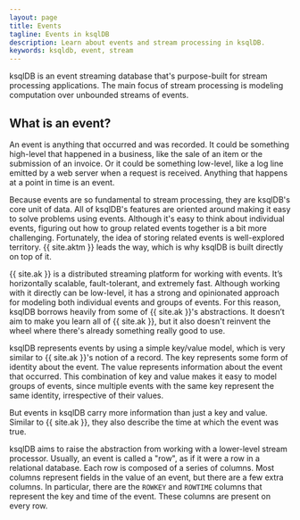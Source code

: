 ```yaml
---
layout: page
title: Events
tagline: Events in ksqlDB
description: Learn about events and stream processing in ksqlDB. 
keywords: ksqldb, event, stream
---
```


ksqlDB is an event streaming database that's purpose-built for stream
processing applications. The main focus of stream processing is modeling
computation over unbounded streams of events.

What is an event?
-----------------

An event is anything that occurred and was recorded. It could be something
high-level that happened in a business, like the sale of an item or the
submission of an invoice. Or it could be something low-level, like a log line
emitted by a web server when a request is received. Anything that happens at
a point in time is an event.

Because events are so fundamental to stream processing, they are ksqlDB's core
unit of data. All of ksqlDB's features are oriented around making it easy to
solve problems using events. Although it's easy to think about individual
events, figuring out how to group related events together is a bit more
challenging. Fortunately, the idea of storing related events is well-explored
territory. {{ site.aktm }} leads the way, which is why ksqlDB is built directly
on top of it.

{{ site.ak }} is a distributed streaming platform for working with events. It’s
horizontally scalable, fault-tolerant, and extremely fast. Although working
with it directly can be low-level, it has a strong and opinionated approach for
modeling both individual events and groups of events. For this reason, ksqlDB
borrows heavily from some of {{ site.ak }}'s abstractions. It doesn’t aim to
make you learn all of {{ site.ak }}, but it also doesn't reinvent the wheel
where there's already something really good to use.

ksqlDB represents events by using a simple key/value model, which is very
similar to {{ site.ak }}'s notion of a record. The key represents some form of
identity about the event. The value represents information about the event that
occurred. This combination of key and value makes it easy to model groups of
events, since multiple events with the same key represent the same identity,
irrespective of their values.

But events in ksqlDB carry more information than just a key and value. Similar
to {{ site.ak }}, they also describe the time at which the event was true.

ksqlDB aims to raise the abstraction from working with a lower-level stream
processor. Usually, an event is called a "row", as if it were a row in a
relational database. Each row is composed of a series of columns. Most columns
represent fields in the value of an event, but there are a few extra columns.
In particular, there are the `ROWKEY` and `ROWTIME` columns that represent the
key and time of the event. These columns are present on every row.
